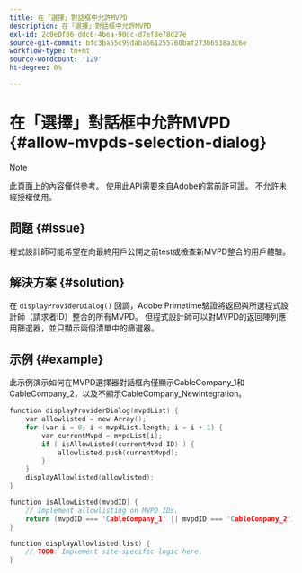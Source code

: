 ```yaml
---
title: 在「選擇」對話框中允許MVPD
description: 在「選擇」對話框中允許MVPD
exl-id: 2c0e0f06-ddc6-4bea-90dc-d7ef8e78d27e
source-git-commit: bfc3ba55c99daba561255760baf273b6538a3c6e
workflow-type: tm+mt
source-wordcount: '129'
ht-degree: 0%

---
```


# 在「選擇」對話框中允許MVPD {#allow-mvpds-selection-dialog}

>[!NOTE]
>
>此頁面上的內容僅供參考。 使用此API需要來自Adobe的當前許可證。 不允許未經授權使用。

## 問題 {#issue}

程式設計師可能希望在向最終用戶公開之前test或檢查新MVPD整合的用戶體驗。

## 解決方案 {#solution}

在 `displayProviderDialog()` 回調，Adobe Primetime驗證將返回與所選程式設計師（請求者ID）整合的所有MVPD。 但程式設計師可以對MVPD的返回陣列應用篩選器，並只顯示兩個清單中的篩選器。

## 示例 {#example}

此示例演示如何在MVPD選擇器對話框內僅顯示CableCompany_1和CableCompany_2，以及不顯示CableCompany_NewIntegration。

```C
function displayProviderDialog(mvpdList) {
    var allowlisted = new Array();
    for (var i = 0; i < mvpdList.length; i = i + 1) {
        var currentMvpd = mvpdList[i];
        if ( isAllowListed(currentMvpd.ID) ) {
            allowlisted.push(currentMvpd);
        }
    }
    displayAllowlisted(allowlisted);
}

function isAllowListed(mvpdID) {
    // Implement allowlisting on MVPD IDs.
    return (mvpdID === 'CableCompany_1' || mvpdID === 'CableCompany_2');
}

function displayAllowlisted(list) {
    // TODO: Implement site-specific logic here.
}
```

<!--
**Related Information**
* [Prevent MVPDs from appearing in the Selection Dialog](/help/authentication/prevent-mvpd-selectn-dialog.md)
* **Code Samples**
* [Programmer integration guide](/help/authentication/programmer-integration-guide-overview.md)
-->
